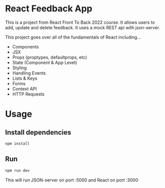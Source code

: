 # React Feedback App
This is a project from React Front To Back 2022 course. It allows users to add, update and delete feedback. It uses a mock REST api with json-server.

This project goes over all of the fundamentals of React including...

- Components
- JSX
- Props (proptypes, defaultprops, etc)
- State (Component & App Level)
- Styling
- Handling Events
- Lists & Keys
- Forms
- Context API
- HTTP Requests


# Usage
## Install dependencies
```bash
npm install
```

## Run
```bash
npm run dev
```
This will run JSON-server on port :5000 and React on port :3000


